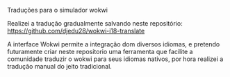 Traduções para o simulador wokwi

Realizei a tradução gradualmente salvando neste repositório: <https://github.com/djedu28/wokwi-i18-translate>

A interface Wokwi permite a integração dom diversos idiomas, e pretendo futuramente criar neste repositorio uma ferramenta que facilite a comunidade traduzir o wokwi para seus idiomas nativos, por hora realizei a tradução manual do jeito tradicional.



